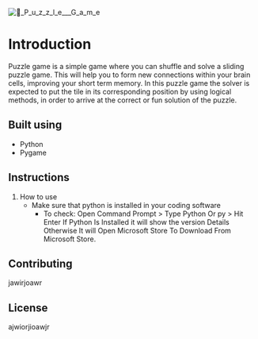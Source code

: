 ![🧩_P_u_z_z_l_e___G_a_m_e](https://user-images.githubusercontent.com/118676134/206903221-89b7d373-9b7f-485d-9d17-6067651bc2bf.png)



# Introduction
Puzzle game is a simple game where you can shuffle and solve a sliding puzzle game. 
This will help you to form new connections within your brain cells, improving your short term memory. 
In this puzzle game the solver is expected to put the tile in its corresponding position by using logical methods, in order to arrive at the correct or fun solution of the puzzle.

## Built using
- Python
- Pygame


## Instructions

1. How to use
   - Make sure that python is installed in your coding software
     - To check: Open Command Prompt > Type Python Or py > Hit Enter If Python Is Installed it will show the version Details Otherwise It will Open Microsoft Store To        Download From Microsoft Store.


## Contributing
jawirjoawr


## License
ajwiorjioawjr
